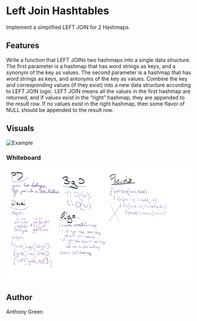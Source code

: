 ﻿# Left Join Hashtables
Implement a simplified LEFT JOIN for 2 Hashmaps.

## Features
Write a function that LEFT JOINs two hashmaps into a single data structure.
The first parameter is a hashmap that has word strings as keys, and a synonym of the key as values.
The second parameter is a hashmap that has word strings as keys, and antonyms of the key as values.
Combine the key and corresponding values (if they exist) into a new data structure according to LEFT JOIN logic.
LEFT JOIN means all the values in the first hashmap are returned, and if values exist in the “right” hashmap, they are appended to the result row. If no values exist in the right hashmap, then some flavor of NULL should be appended to the result row.

## Visuals
![Example](https://codefellows.github.io/common_curriculum/data_structures_and_algorithms/Code_401/class-33/dsa-33-io-table.png)

### Whiteboard
![Whiteboard](https://github.com/cascadianrebel/data-structures-and-algorithms/blob/master/assets/leftjoinwhiteboard.PNG)

## Author
Anthony Green
